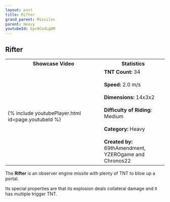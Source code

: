 ```yaml
---
layout: post
title: Rifter
grand_parent: Missiles
parent: Heavy
youtubeId: Epv0Ce4LgDM
---
```

**Rifter**
---

<table>
    <tr>
        <th>Showcase Video</th>
        <th>Statistics</th>
    </tr>
    <tr>
        <td>{% include youtubePlayer.html id=page.youtubeId %}</td>
        <td>
            <b>TNT Count:</b> 34<br><br>
            <b>Speed:</b> 2.0 m/s<br><br>
            <b>Dimensions:</b> 14x3x2<br><br>
            <b>Difficulty of Riding:</b> Medium<br><br>
            <b>Category:</b> Heavy<br><br>
            <b>Created by:</b> 69thAmendment,<br>YZEROgame and Chronos22
        </td>
    </tr>
</table>

The **Rifter** is an observer engine missile with plenty of TNT to blow up a portal.

Its special properties are that its explosion deals collateral damage and it has multiple trigger TNT.